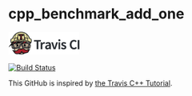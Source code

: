 # cpp_benchmark_add_one

[![Travis CI logo](TravisCI.png)](https://travis-ci.org)

[![Build Status](https://travis-ci.org/richelbilderbeek/cpp_benchmark_add_one.svg?branch=master)](https://travis-ci.org/richelbilderbeek/cpp_benchmark_add_one)

This GitHub is inspired by [the Travis C++ Tutorial](https://github.com/richelbilderbeek/travis_cpp_tutorial).
